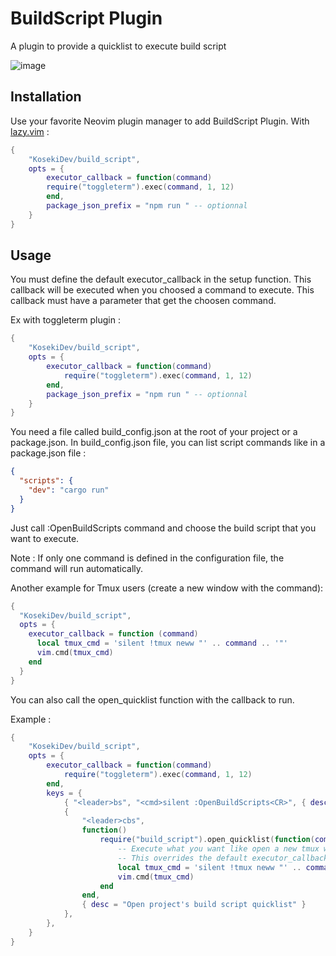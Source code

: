 # BuildScript Plugin

A plugin to provide a quicklist to execute build script

![image](https://github.com/KosekiDev/build_script/assets/62622114/fcdc5015-428f-49f4-865a-6f607d7d0dbf)

## Installation

Use your favorite Neovim plugin manager to add BuildScript Plugin.
With [lazy.vim](https://github.com/folke/lazy.nvim) :

```lua
{
    "KosekiDev/build_script",
    opts = {
        executor_callback = function(command)
	    require("toggleterm").exec(command, 1, 12)
        end,
        package_json_prefix = "npm run " -- optionnal
    }
}
```

## Usage

You must define the default executor_callback in the setup function.
This callback will be executed when you choosed a command to execute.
This callback must have a parameter that get the choosen command.

Ex with toggleterm plugin :

```lua
{
    "KosekiDev/build_script",
    opts = {
        executor_callback = function(command)
            require("toggleterm").exec(command, 1, 12)
        end,
        package_json_prefix = "npm run " -- optionnal
    }
}
```

You need a file called build_config.json at the root of your project or a package.json.
In build_config.json file, you can list script commands like in a package.json file :

```json
{
  "scripts": {
    "dev": "cargo run"
  }
}
```

Just call :OpenBuildScripts command and choose the build script that you want to execute.

Note : If only one command is defined in the configuration file, the command will run automatically.

Another example for Tmux users (create a new window with the command):

```lua
{
  "KosekiDev/build_script",
  opts = {
    executor_callback = function (command)
      local tmux_cmd = 'silent !tmux neww "' .. command .. '"'
      vim.cmd(tmux_cmd)
    end
  }
}
```

You can also call the open_quicklist function with the callback to run.

Example :

```lua
{
    "KosekiDev/build_script",
    opts = {
        executor_callback = function(command)
            require("toggleterm").exec(command, 1, 12)
        end,
        keys = {
            { "<leader>bs", "<cmd>silent :OpenBuildScripts<CR>", { desc = "Open project's build script quicklist" } },
            {
                "<leader>cbs",
                function()
                    require("build_script").open_quicklist(function(command)
                        -- Execute what you want like open a new tmux window with this command
                        -- This overrides the default executor_callback
                        local tmux_cmd = 'silent !tmux neww "' .. command .. '"'
                        vim.cmd(tmux_cmd)
                    end
                end,
                { desc = "Open project's build script quicklist" }
            },
        },
    }
}
```
